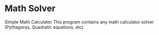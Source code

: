 # Math Solver
Simple Math Calculator
This program contains any math calculator solver (Pythagoras, Quadratic equations, etc)